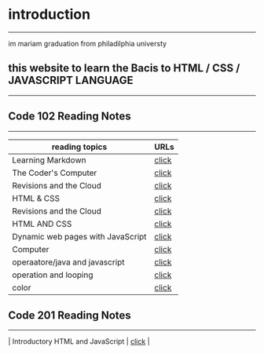 
# introduction
---------------------------
im mariam graduation from philadilphia universty 
## this website to learn the Bacis to HTML / CSS / JAVASCRIPT LANGUAGE 
-----------------
## Code 102 Reading Notes
--------------------
| reading topics | URLs |
|---|---|
| Learning Markdown | [click](https://mariammohamme.github.io/Reading-note/read_1) |
| The Coder's Computer | [click](https://mariammohamme.github.io/Reading-note/read_2) |
| Revisions and the Cloud| [click](https://mariammohamme.github.io/Reading-note/read_3) |
| HTML & CSS | [click](https://mariammohamme.github.io/Reading-note/read_4) |
|  Revisions and the Cloud| [click](https://mariammohamme.github.io/Reading-note/read_3) |
|  HTML AND CSS| [click](https://mariammohamme.github.io/Reading-note/read_4) |
|  Dynamic web pages with JavaScript | [click](https://mariammohamme.github.io/Reading-note/read_6) |
| Computer | [click](https://mariammohamme.github.io/Reading-note/read_b6) |
| operaatore/java and javascript | [click](https://mariammohamme.github.io/Reading-note/read_7) |
| operation and looping | [click](https://mariammohamme.github.io/Reading-note/read_8) |
| color | [click](https://mariammohamme.github.io/Reading-note/read-5) |
## Code 201 Reading Notes
---------------------
| Introductory HTML and JavaScript | [click](https://mariammohamme.github.io/Reading-note/class01) |
